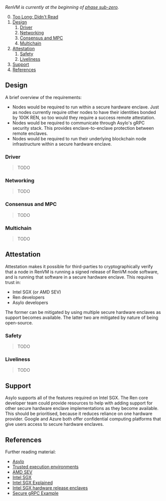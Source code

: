 *RenVM is currently at the beginning of [phase sub-zero](https://github.com/renproject/ren/wiki/Phases).*

0. [Too Long; Didn't Read](#tldr)
1. [Design](#design)
    1. [Driver](#driver)
    2. [Networking](#networking)
    3. [Consensus and MPC](#consensus-and-mpc)
    4. [Multichain](#multichain)
2. [Attestation](#attestation)
    1. [Safety](#safety)
    2. [Liveliness](#liveliness)
3. [Support](#support)
4. [References](#references)

## Design

A brief overview of the requirements:

- Nodes would be required to run within a secure hardware enclave. Just as nodes currently require other nodes to have their identities bonded by 100K REN, so too would they require a success remote attestation.
- Nodes would be required to communicate through Asylo's gRPC security stack. This provides enclave-to-enclave protection between remote enclaves.
- Nodes would be required to run their underlying blockchain node infrastructure within a secure hardware enclave.

### Driver

> TODO

### Networking

> TODO

### Consensus and MPC

> TODO

### Multichain

> TODO

## Attestation

Attestation makes it possible for third-parties to cryptographically verify that a node in RenVM is running a signed release of RenVM node software, and is running that software in a secure hardware enclave. This requires trust in:

- Intel SGX (or AMD SEV)
- Ren developers
- Asylo developers

The former can be mitigated by using multiple secure hardware enclaves as support becomes available. The latter two are mitigated by nature of being open-source.

### Safety

> TODO

### Liveliness

> TODO

## Support

Asylo supports all of the features required on Intel SGX. The Ren core developer team could provide resources to help with adding support for other secure hardware enclave implementations as they become available. This should be prioritised, because it reduces reliance on one hardware provider. Google and Azure both offer confidential computing platforms that give users access to secure hardware enclaves.

## References

Further reading material:

- [Asylo](https://asylo.dev)
- [Trusted execution environments](https://en.wikipedia.org/wiki/Trusted_execution_environment)
- [AMD SEV](https://developer.amd.com/sev)
- [Intel SGX](https://www.intel.com/content/www/us/en/architecture-and-technology/software-guard-extensions.html)
- [Intel SGX Explained](https://eprint.iacr.org/2016/086.pdf)
- [Intel SGX hardware release enclaves](https://asylo.dev/docs/guides/sgx_release_enclaves.html)
- [Secure gRPC Example](https://asylo.dev/docs/guides/secure_grpc.html)
